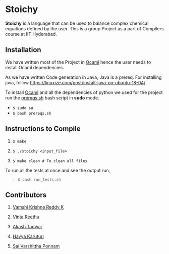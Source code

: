 # Stoichy

**Stoichy** is a  language that can be used to balance complex chemical equations defined by the user. This is a group Project as a part of Compilers course at IIT Hyderabad.

## Installation  

We have written most of the Project in [Ocaml](https://ocaml.org/) hence the user needs to install Ocaml dependencies.  

As we have written Code generation in Java, Java is a prereq. For installing java, follow
<https://linuxize.com/post/install-java-on-ubuntu-18-04/>

 To install [Ocaml](https://ocaml.org/) and all the dependencies of python we used for the project run the [prereqs.sh](https://github.com/akashtadwai/stoichy/blob/master/prereqs.sh) bash script in **sudo** mode.  

* ```$ sudo su```
* ```$ bash prereqs.sh```  


## Instructions to Compile

1. ```$ make```  

2. ```$ ./stoichy <input_file>```  

3. ```$ make clean # To clean all files```

To run all the tests at once and see the output run,  
> ```$ bash run_tests.sh```    
  

## Contributors  

1. [Vamshi Krishna Reddy K](https://github.com/kvkr3003)  

2. [Vinta Reethu](https://github.com/ReethuVinta)  

3. [Akash Tadwai](https://github.com/akashtadwai)  

4. [Havya Karuturi](https://github.com/havya7)  

5. [Sai Varshittha Ponnam](https://github.com/saivarshittha)
 
